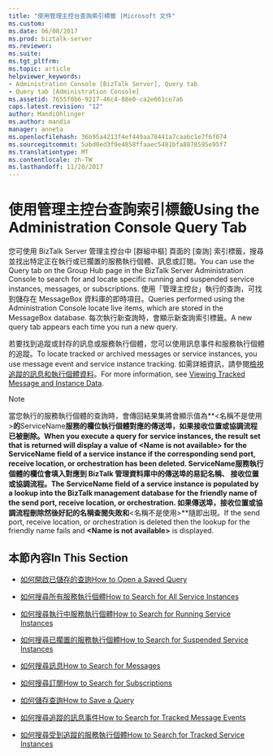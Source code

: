 ```yaml
---
title: "使用管理主控台查詢索引標籤 |Microsoft 文件"
ms.custom: 
ms.date: 06/08/2017
ms.prod: biztalk-server
ms.reviewer: 
ms.suite: 
ms.tgt_pltfrm: 
ms.topic: article
helpviewer_keywords:
- Administration Console [BizTalk Server], Query tab
- Query tab [Administration Console]
ms.assetid: 7655f0b6-9217-46c4-88e0-ca2e661ce7a6
caps.latest.revision: "12"
author: MandiOhlinger
ms.author: mandia
manager: anneta
ms.openlocfilehash: 36b95a4213f4ef449aa78441a7caabc1e7f6f074
ms.sourcegitcommit: 5abd0ed3f9e4858ffaaec5481bfa8878595e95f7
ms.translationtype: MT
ms.contentlocale: zh-TW
ms.lasthandoff: 11/28/2017
---
```

# <a name="using-the-administration-console-query-tab"></a><span data-ttu-id="712ad-102">使用管理主控台查詢索引標籤</span><span class="sxs-lookup"><span data-stu-id="712ad-102">Using the Administration Console Query Tab</span></span>
<span data-ttu-id="712ad-103">您可使用 BizTalk Server 管理主控台中 [群組中樞] 頁面的 [查詢] 索引標籤，搜尋並找出特定正在執行或已擱置的服務執行個體、訊息或訂閱。</span><span class="sxs-lookup"><span data-stu-id="712ad-103">You can use the Query tab on the Group Hub page in the BizTalk Server Administration Console to search for and locate specific running and suspended service instances, messages, or subscriptions.</span></span> <span data-ttu-id="712ad-104">使用「管理主控台」執行的查詢，可找到儲存在 MessageBox 資料庫的即時項目。</span><span class="sxs-lookup"><span data-stu-id="712ad-104">Queries performed using the Administration Console locate live items, which are stored in the MessageBox database.</span></span> <span data-ttu-id="712ad-105">每次執行新查詢時，會顯示新查詢索引標籤。</span><span class="sxs-lookup"><span data-stu-id="712ad-105">A new query tab appears each time you run a new query.</span></span>  
  
 <span data-ttu-id="712ad-106">若要找到追蹤或封存的訊息或服務執行個體，您可以使用訊息事件和服務執行個體的追蹤。</span><span class="sxs-lookup"><span data-stu-id="712ad-106">To locate tracked or archived messages or service instances, you use message event and service instance tracking.</span></span> <span data-ttu-id="712ad-107">如需詳細資訊，請參閱[檢視追蹤的訊息和執行個體資料](../core/viewing-tracked-message-and-instance-data.md)。</span><span class="sxs-lookup"><span data-stu-id="712ad-107">For more information, see [Viewing Tracked Message and Instance Data](../core/viewing-tracked-message-and-instance-data.md).</span></span>  
  
> [!NOTE]
>  <span data-ttu-id="712ad-108">當您執行的服務執行個體的查詢時，會傳回結果集將會顯示值為**\<名稱不是使用\>**的**ServiceName**服務的欄位執行個體對應的傳送埠，如果接收位置或協調流程已被刪除。</span><span class="sxs-lookup"><span data-stu-id="712ad-108">When you execute a query for service instances, the result set that is returned will display a value of **\<Name is not available\>** for the **ServiceName** field of a service instance if the corresponding send port, receive location, or orchestration has been deleted.</span></span>  <span data-ttu-id="712ad-109">**ServiceName**服務執行個體的欄位會填入對應到 BizTalk 管理資料庫中的傳送埠的易記名稱、 接收位置或協調流程。</span><span class="sxs-lookup"><span data-stu-id="712ad-109">The **ServiceName** field of a service instance is populated by a lookup into the BizTalk management database for the friendly name of the send port, receive location, or orchestration.</span></span>  <span data-ttu-id="712ad-110">如果傳送埠，接收位置或協調流程刪除然後好記的名稱查閱失敗和**\<名稱不是使用\>**隨即出現。</span><span class="sxs-lookup"><span data-stu-id="712ad-110">If the send port, receive location, or orchestration is deleted then the lookup for the friendly name fails and **\<Name is not available\>** is displayed.</span></span>  
  
## <a name="in-this-section"></a><span data-ttu-id="712ad-111">本節內容</span><span class="sxs-lookup"><span data-stu-id="712ad-111">In This Section</span></span>  
  
-   [<span data-ttu-id="712ad-112">如何開啟已儲存的查詢</span><span class="sxs-lookup"><span data-stu-id="712ad-112">How to Open a Saved Query</span></span>](../core/how-to-open-a-saved-query.md)  
  
-   [<span data-ttu-id="712ad-113">如何搜尋所有服務執行個體</span><span class="sxs-lookup"><span data-stu-id="712ad-113">How to Search for All Service Instances</span></span>](../core/how-to-search-for-all-service-instances.md)  
  
-   [<span data-ttu-id="712ad-114">如何搜尋執行中服務執行個體</span><span class="sxs-lookup"><span data-stu-id="712ad-114">How to Search for Running Service Instances</span></span>](../core/how-to-search-for-running-service-instances.md)  
  
-   [<span data-ttu-id="712ad-115">如何搜尋已擱置的服務執行個體</span><span class="sxs-lookup"><span data-stu-id="712ad-115">How to Search for Suspended Service Instances</span></span>](../core/how-to-search-for-suspended-service-instances.md)  
  
-   [<span data-ttu-id="712ad-116">如何搜尋訊息</span><span class="sxs-lookup"><span data-stu-id="712ad-116">How to Search for Messages</span></span>](../core/how-to-search-for-messages.md)  
  
-   [<span data-ttu-id="712ad-117">如何搜尋訂閱</span><span class="sxs-lookup"><span data-stu-id="712ad-117">How to Search for Subscriptions</span></span>](../core/how-to-search-for-subscriptions.md)  
  
-   [<span data-ttu-id="712ad-118">如何儲存查詢</span><span class="sxs-lookup"><span data-stu-id="712ad-118">How to Save a Query</span></span>](../core/how-to-save-a-query.md)  
  
-   [<span data-ttu-id="712ad-119">如何搜尋追蹤的訊息事件</span><span class="sxs-lookup"><span data-stu-id="712ad-119">How to Search for Tracked Message Events</span></span>](../core/how-to-search-for-tracked-message-events.md)  
  
-   [<span data-ttu-id="712ad-120">如何搜尋受到追蹤的服務執行個體</span><span class="sxs-lookup"><span data-stu-id="712ad-120">How to Search for Tracked Service Instances</span></span>](../core/how-to-search-for-tracked-service-instances.md)